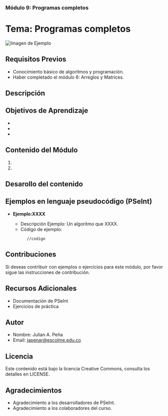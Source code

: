 
### Módulo 9: Programas completos

# Tema: Programas completos

![Imagen de Ejemplo](recursos/img/algoritmo.png)

## Requisitos Previos
- Conocimiento básico de algoritmos y programación.
- Haber completado el módulo 6: Arreglos y Matrices.

## Descripción

## Objetivos de Aprendizaje
- 
- 
- 

## Contenido del Módulo
1. 
2. 

## Desarollo del contenido



## Ejemplos en lenguaje pseudocódigo (PSeInt)

- **Ejemplo:XXXX**

  - Descripción Ejemplo: Un algoritmo que XXXX.
  - Código de ejemplo:
  ```pseudocode
        //codigo
  ```
  
## Contribuciones
Si deseas contribuir con ejemplos o ejercicios para este módulo, por favor sigue las instrucciones de contribución.

## Recursos Adicionales
- Documentación de PSeInt
- Ejercicios de práctica

## Autor

- Nombre: Julian A. Peña
- Email: japenar@escolme.edu.co

## Licencia
Este contenido está bajo la licencia Creative Commons, consulta los detalles en LICENSE.

## Agradecimientos
- Agradecimiento a los desarrolladores de PSeInt.
- Agradecimiento a los colaboradores del curso.